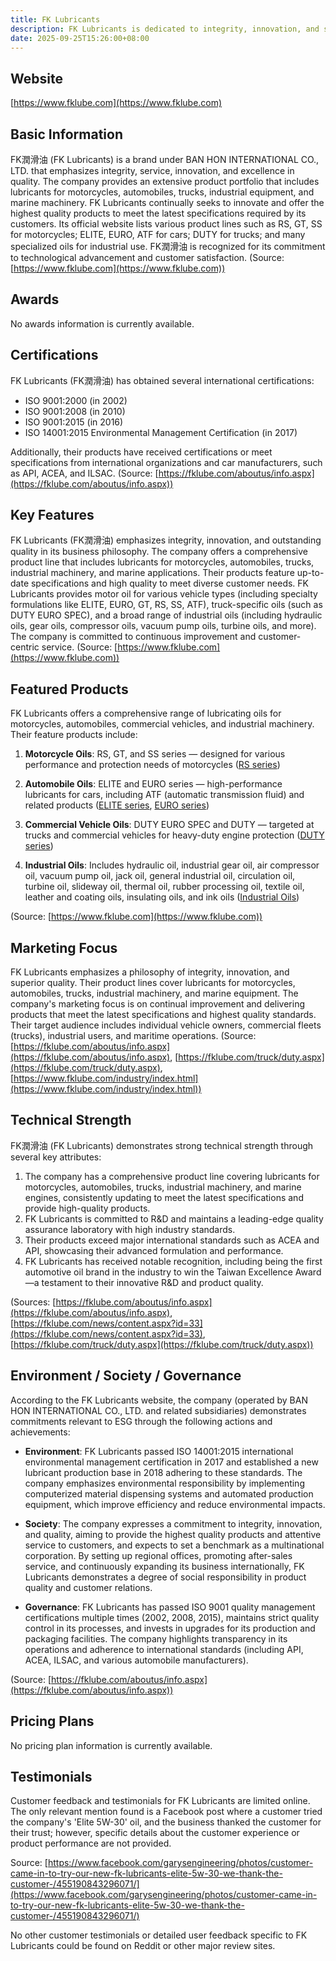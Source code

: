 ```yaml
---
title: FK Lubricants
description: FK Lubricants is dedicated to integrity, innovation, and superior quality, offering a wide range of lubricants for motorcycles, cars, trucks, industrial, and marine machinery.
date: 2025-09-25T15:26:00+08:00
---
```


## Website

[https://www.fklube.com](https://www.fklube.com)

## Basic Information

FK潤滑油 (FK Lubricants) is a brand under BAN HON INTERNATIONAL CO., LTD. that emphasizes integrity, service, innovation, and excellence in quality. The company provides an extensive product portfolio that includes lubricants for motorcycles, automobiles, trucks, industrial equipment, and marine machinery. FK Lubricants continually seeks to innovate and offer the highest quality products to meet the latest specifications required by its customers. Its official website lists various product lines such as RS, GT, SS for motorcycles; ELITE, EURO, ATF for cars; DUTY for trucks; and many specialized oils for industrial use. FK潤滑油 is recognized for its commitment to technological advancement and customer satisfaction.
(Source: [https://www.fklube.com](https://www.fklube.com))

## Awards

No awards information is currently available.

## Certifications

FK Lubricants (FK潤滑油) has obtained several international certifications:
- ISO 9001:2000 (in 2002)
- ISO 9001:2008 (in 2010)
- ISO 9001:2015 (in 2016)
- ISO 14001:2015 Environmental Management Certification (in 2017)

Additionally, their products have received certifications or meet specifications from international organizations and car manufacturers, such as API, ACEA, and ILSAC.
(Source: [https://fklube.com/aboutus/info.aspx](https://fklube.com/aboutus/info.aspx))

## Key Features

FK Lubricants (FK潤滑油) emphasizes integrity, innovation, and outstanding quality in its business philosophy. The company offers a comprehensive product line that includes lubricants for motorcycles, automobiles, trucks, industrial machinery, and marine applications. Their products feature up-to-date specifications and high quality to meet diverse customer needs. FK Lubricants provides motor oil for various vehicle types (including specialty formulations like ELITE, EURO, GT, RS, SS, ATF), truck-specific oils (such as DUTY EURO SPEC), and a broad range of industrial oils (including hydraulic oils, gear oils, compressor oils, vacuum pump oils, turbine oils, and more). The company is committed to continuous improvement and customer-centric service.
(Source: [https://www.fklube.com](https://www.fklube.com))

## Featured Products

FK Lubricants offers a comprehensive range of lubricating oils for motorcycles, automobiles, commercial vehicles, and industrial machinery. Their feature products include:

1. **Motorcycle Oils**: RS, GT, and SS series — designed for various performance and protection needs of motorcycles
([RS series](https://www.fklube.com/motorcycle/rs.aspx))

2. **Automobile Oils**: ELITE and EURO series — high-performance lubricants for cars, including ATF (automatic transmission fluid) and related products
([ELITE series](https://www.fklube.com/car/elite.aspx), [EURO series](https://www.fklube.com/car/euro.aspx))

3. **Commercial Vehicle Oils**: DUTY EURO SPEC and DUTY — targeted at trucks and commercial vehicles for heavy-duty engine protection
([DUTY series](https://www.fklube.com/truck/duty.aspx))

4. **Industrial Oils**: Includes hydraulic oil, industrial gear oil, air compressor oil, vacuum pump oil, jack oil, general industrial oil, circulation oil, turbine oil, slideway oil, thermal oil, rubber processing oil, textile oil, leather and coating oils, insulating oils, and ink oils
([Industrial Oils](https://www.fklube.com/industry/index.html))

(Source: [https://www.fklube.com](https://www.fklube.com))

## Marketing Focus

FK Lubricants emphasizes a philosophy of integrity, innovation, and superior quality. Their product lines cover lubricants for motorcycles, automobiles, trucks, industrial machinery, and marine equipment. The company's marketing focus is on continual improvement and delivering products that meet the latest specifications and highest quality standards. Their target audience includes individual vehicle owners, commercial fleets (trucks), industrial users, and maritime operations.
(Source: [https://fklube.com/aboutus/info.aspx](https://fklube.com/aboutus/info.aspx), [https://fklube.com/truck/duty.aspx](https://fklube.com/truck/duty.aspx), [https://www.fklube.com/industry/index.html](https://www.fklube.com/industry/index.html))

## Technical Strength

FK潤滑油 (FK Lubricants) demonstrates strong technical strength through several key attributes:

1. The company has a comprehensive product line covering lubricants for motorcycles, automobiles, trucks, industrial machinery, and marine engines, consistently updating to meet the latest specifications and provide high-quality products.
2. FK Lubricants is committed to R&D and maintains a leading-edge quality assurance laboratory with high industry standards.
3. Their products exceed major international standards such as ACEA and API, showcasing their advanced formulation and performance.
4. FK Lubricants has received notable recognition, including being the first automotive oil brand in the industry to win the Taiwan Excellence Award—a testament to their innovative R&D and product quality.

(Sources: [https://fklube.com/aboutus/info.aspx](https://fklube.com/aboutus/info.aspx), [https://fklube.com/news/content.aspx?id=33](https://fklube.com/news/content.aspx?id=33), [https://fklube.com/truck/duty.aspx](https://fklube.com/truck/duty.aspx))

## Environment / Society / Governance

According to the FK Lubricants website, the company (operated by BAN HON INTERNATIONAL CO., LTD. and related subsidiaries) demonstrates commitments relevant to ESG through the following actions and achievements:

- **Environment**: FK Lubricants passed ISO 14001:2015 international environmental management certification in 2017 and established a new lubricant production base in 2018 adhering to these standards. The company emphasizes environmental responsibility by implementing computerized material dispensing systems and automated production equipment, which improve efficiency and reduce environmental impacts.

- **Society**: The company expresses a commitment to integrity, innovation, and quality, aiming to provide the highest quality products and attentive service to customers, and expects to set a benchmark as a multinational corporation. By setting up regional offices, promoting after-sales service, and continuously expanding its business internationally, FK Lubricants demonstrates a degree of social responsibility in product quality and customer relations.

- **Governance**: FK Lubricants has passed ISO 9001 quality management certifications multiple times (2002, 2008, 2015), maintains strict quality control in its processes, and invests in upgrades for its production and packaging facilities. The company highlights transparency in its operations and adherence to international standards (including API, ACEA, ILSAC, and various automobile manufacturers).

(Source: [https://fklube.com/aboutus/info.aspx](https://fklube.com/aboutus/info.aspx))

## Pricing Plans

No pricing plan information is currently available.

## Testimonials

Customer feedback and testimonials for FK Lubricants are limited online. The only relevant mention found is a Facebook post where a customer tried the company's 'Elite 5W-30' oil, and the business thanked the customer for their trust; however, specific details about the customer experience or product performance are not provided.

Source: [https://www.facebook.com/garysengineering/photos/customer-came-in-to-try-our-new-fk-lubricants-elite-5w-30-we-thank-the-customer-/455190843296071/](https://www.facebook.com/garysengineering/photos/customer-came-in-to-try-our-new-fk-lubricants-elite-5w-30-we-thank-the-customer-/455190843296071/)

No other customer testimonials or detailed user feedback specific to FK Lubricants could be found on Reddit or other major review sites.